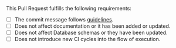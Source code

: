 This Pull Request fulfills the following requirements:

- [ ] The commit message follows [guidelines][guidelines-url].
- [ ] Does not affect documentation or it has been added or updated.
- [ ] Does not affect Database schemas or they have been updated.
- [ ] Does not introduce new CI cycles into the flow of execution.

[guidelines-url]:
  https://github.com/padalko/sls_booksAPI/blob/master/CONTRIBUTING.md
